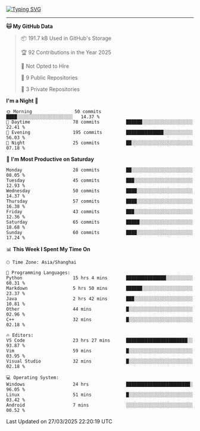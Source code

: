 <a href="https://git.io/typing-svg"><img src="https://readme-typing-svg.demolab.com?font=Jersey+10&size=33&pause=1000&color=0077B8&vCenter=true&width=429&height=46&lines=TALK+LESS,+SMILE+MORE." alt="Typing SVG" /></a>

---

<!--START_SECTION:waka-->
**🐱 My GitHub Data** 

> 📦 191.7 kB Used in GitHub's Storage 
 > 
> 🏆 92 Contributions in the Year 2025
 > 
> 🚫 Not Opted to Hire
 > 
> 📜 9 Public Repositories 
 > 
> 🔑 3 Private Repositories 
 > 
**I'm a Night 🦉** 

```text
🌞 Morning                50 commits          ████░░░░░░░░░░░░░░░░░░░░░   14.37 % 
🌆 Daytime                78 commits          ██████░░░░░░░░░░░░░░░░░░░   22.41 % 
🌃 Evening                195 commits         ██████████████░░░░░░░░░░░   56.03 % 
🌙 Night                  25 commits          ██░░░░░░░░░░░░░░░░░░░░░░░   07.18 % 
```
📅 **I'm Most Productive on Saturday** 

```text
Monday                   28 commits          ██░░░░░░░░░░░░░░░░░░░░░░░   08.05 % 
Tuesday                  45 commits          ███░░░░░░░░░░░░░░░░░░░░░░   12.93 % 
Wednesday                50 commits          ████░░░░░░░░░░░░░░░░░░░░░   14.37 % 
Thursday                 57 commits          ████░░░░░░░░░░░░░░░░░░░░░   16.38 % 
Friday                   43 commits          ███░░░░░░░░░░░░░░░░░░░░░░   12.36 % 
Saturday                 65 commits          █████░░░░░░░░░░░░░░░░░░░░   18.68 % 
Sunday                   60 commits          ████░░░░░░░░░░░░░░░░░░░░░   17.24 % 
```


📊 **This Week I Spent My Time On** 

```text
🕑︎ Time Zone: Asia/Shanghai

💬 Programming Languages: 
Python                   15 hrs 4 mins       ███████████████░░░░░░░░░░   60.31 % 
Markdown                 5 hrs 50 mins       ██████░░░░░░░░░░░░░░░░░░░   23.37 % 
Java                     2 hrs 42 mins       ███░░░░░░░░░░░░░░░░░░░░░░   10.81 % 
Other                    44 mins             █░░░░░░░░░░░░░░░░░░░░░░░░   02.96 % 
C++                      32 mins             █░░░░░░░░░░░░░░░░░░░░░░░░   02.18 % 

🔥 Editors: 
VS Code                  23 hrs 27 mins      ███████████████████████░░   93.87 % 
Vim                      59 mins             █░░░░░░░░░░░░░░░░░░░░░░░░   03.95 % 
Visual Studio            32 mins             █░░░░░░░░░░░░░░░░░░░░░░░░   02.18 % 

💻 Operating System: 
Windows                  24 hrs              ████████████████████████░   96.05 % 
Linux                    51 mins             █░░░░░░░░░░░░░░░░░░░░░░░░   03.42 % 
Android                  7 mins              ░░░░░░░░░░░░░░░░░░░░░░░░░   00.52 % 
```


 Last Updated on 27/03/2025 22:20:19 UTC
<!--END_SECTION:waka-->

